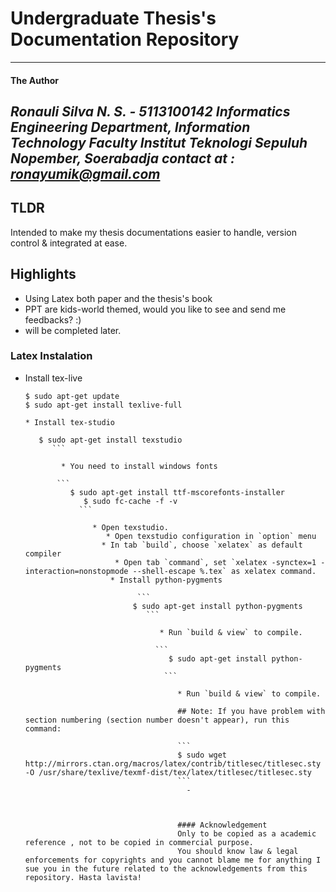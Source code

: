 # Undergraduate Thesis's Documentation Repository
---

#### The Author
*Ronauli Silva N. S. - 5113100142*
*Informatics Engineering Department, Information Technology Faculty*
*Institut Teknologi Sepuluh Nopember, Soerabadja*
*contact at : ronayumik@gmail.com*
---
## TLDR
Intended to make my thesis documentations easier to handle, version control & integrated at ease.

## Highlights
- Using Latex both paper and the thesis's book
- PPT are kids-world themed, would you like to see and send me feedbacks? :)
- will be completed later.

### Latex Instalation
   * Install tex-live
      
      ```
      $ sudo apt-get update
      $ sudo apt-get install texlive-full
      ```

         * Install tex-studio

	    ```
	       $ sudo apt-get install texstudio
	          ```
		     
		        * You need to install windows fonts

			   ```
			      $ sudo apt-get install ttf-mscorefonts-installer
			         $ sudo fc-cache -f -v
				    ```

				       * Open texstudio.
				          * Open texstudio configuration in `option` menu
					     * In tab `build`, choose `xelatex` as default compiler
					        * Open tab `command`, set `xelatex -synctex=1 -interaction=nonstopmode --shell-escape %.tex` as xelatex command.
						   * Install python-pygments
						      
						         ```
							    $ sudo apt-get install python-pygments
							       ```

							          * Run `build & view` to compile.

								     ```
								        $ sudo apt-get install python-pygments
									   ```

									      * Run `build & view` to compile.

									      ## Note: If you have problem with section numbering (section number doesn't appear), run this command:

									      ```
									      $ sudo wget http://mirrors.ctan.org/macros/latex/contrib/titlesec/titlesec.sty -O /usr/share/texlive/texmf-dist/tex/latex/titlesec/titlesec.sty
									      ```
									        - 
										  


										  #### Acknowledgement
										  Only to be copied as a academic reference , not to be copied in commercial purpose. 
										  You should know law & legal enforcements for copyrights and you cannot blame me for anything I sue you in the future related to the acknowledgements from this repository. Hasta lavista!
